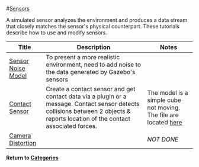 #[Sensors][1]

A simulated sensor analyzes the environment and produces a data stream that closely matches the sensor's physical counterpart. These tutorials describe how to use and modify sensors.

|Title|Description|Notes|
|----|----|----|
|[Sensor Noise Model][3]| To present a more realistic environment, need to add noise to the data generated by Gazebo's sensors||
|[Contact Sensor][16]|Create a contact sensor and get contact data via a plugin or a message. Contact sensor detects collisions between 2 objects & reports location of the contact associated forces.|The model is a simple cube not moving. The file are located [here][17]|
|[Camera Distortion][48]||*NOT DONE*|

**Return to [Categories][2]**

[1]: http://gazebosim.org/tutorials?cat=sensors
[2]: ../gazebo_notes.md
[3]: ../gazebo_notes/sensor_noise_model_info.md
[16]: ../gazebo_notes/contact_sensor.md
[17]: ../gazebo_contact_tutorial
[48]: ../gazebo_notes/camera_distortion.md 

